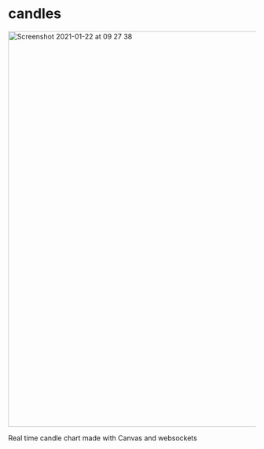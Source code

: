 # candles

<img width="805" alt="Screenshot 2021-01-22 at 09 27 38" src="https://user-images.githubusercontent.com/28541613/105466110-127c8e00-5c94-11eb-907b-b9d4ed8fa688.png">

Real time candle chart made with Canvas and websockets
